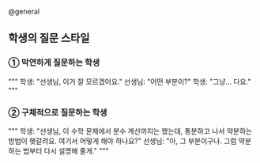 @general

## 학생의 질문 스타일

### ① 막연하게 질문하는 학생

"""
학생: "선생님, 이거 잘 모르겠어요."
선생님: "어떤 부분이?"
학생: "그냥… 다요."
"""

### ② 구체적으로 질문하는 학생

"""
학생: "선생님, 이 수학 문제에서 분수 계산까지는 했는데, 통분하고 나서 약분하는 방법이 헷갈려요. 여기서 어떻게 해야 하나요?"
선생님: "아, 그 부분이구나. 그럼 약분하는 법부터 다시 설명해 줄게."
"""
